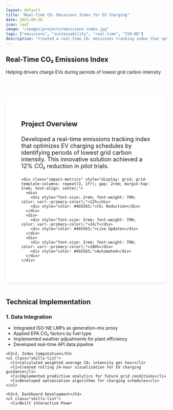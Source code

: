```yaml
---
layout: default
title: "Real-Time CO₂ Emissions Index for EV Charging"
date: 2023-09-26
icon: leaf
image: "/images/projects/emissions-index.jpg"
tags: ["emissions", "sustainability", "real-time", "ISO-NE"]
description: "Created a real-time CO₂ emissions tracking index that optimizes EV charging schedules by identifying periods of lowest grid carbon intensity."
---
```


<section class="page-header">
  <h1>Real-Time CO₂ Emissions Index</h1>
  <p>Helping drivers charge EVs during periods of lowest grid carbon intensity</p>
</section>

<div class="container" style="max-width: 900px; margin: 4rem auto;">
  <div class="project-overview" style="background: white; padding: 3rem; border-radius: 1rem; box-shadow: 0 4px 6px rgba(124, 58, 237, 0.1); margin-bottom: 3rem;">
    <h2 style="color: var(--secondary-color); margin-bottom: 1.5rem;">Project Overview</h2>
    <p style="font-size: 1.125rem; margin-bottom: 1.5rem;">Developed a real-time emissions tracking index that optimizes EV charging schedules by identifying periods of lowest grid carbon intensity. This innovative solution achieved a 12% CO₂ reduction in pilot trials.</p>
    
    <div class="impact-metrics" style="display: grid; grid-template-columns: repeat(3, 1fr); gap: 2rem; margin-top: 2rem; text-align: center;">
      <div>
        <div style="font-size: 2rem; font-weight: 700; color: var(--primary-color);">12%</div>
        <div style="color: #4b5563;">CO₂ Reduction</div>
      </div>
      <div>
        <div style="font-size: 2rem; font-weight: 700; color: var(--primary-color);">24/7</div>
        <div style="color: #4b5563;">Live Updates</div>
      </div>
      <div>
        <div style="font-size: 2rem; font-weight: 700; color: var(--primary-color);">100%</div>
        <div style="color: #4b5563;">Automated</div>
      </div>
    </div>
  </div>

  <h2 style="color: var(--secondary-color); margin: 3rem 0 1.5rem;">Technical Implementation</h2>
  
  <div class="implementation-section">
    <h3>1. Data Integration</h3>
    <ul class="skills-list">
      <li>Integrated ISO-NE LMPs as generation-mix proxy</li>
      <li>Applied EPA CO₂ factors by fuel type</li>
      <li>Implemented weather adjustments for plant efficiency</li>
      <li>Developed real-time API data pipeline</li>
    </ul>

    <h3>2. Index Computation</h3>
    <ul class="skills-list">
      <li>Calculated weighted average CO₂ intensity per hour</li>
      <li>Created rolling 24-hour visualization for EV charging guidance</li>
      <li>Implemented predictive analytics for future grid conditions</li>
      <li>Developed optimization algorithms for charging schedules</li>
    </ul>

    <h3>3. Dashboard Development</h3>
    <ul class="skills-list">
      <li>Built interactive Power